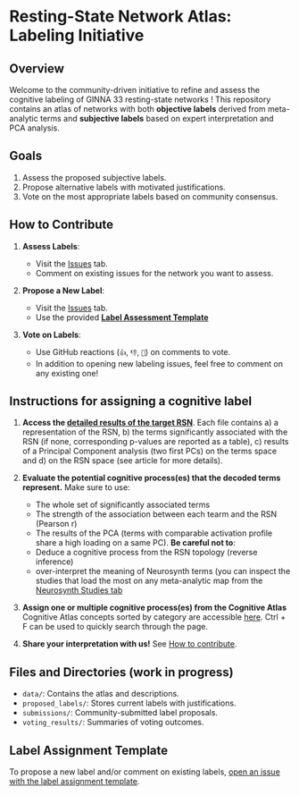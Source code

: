 # Resting-State Network Atlas: Labeling Initiative

## Overview
Welcome to the community-driven initiative to refine and assess the cognitive labeling of GINNA 33 resting-state networks ! This repository contains an atlas of networks with both **objective labels** derived from meta-analytic terms and **subjective labels** based on expert interpretation and PCA analysis.

## Goals
1. Assess the proposed subjective labels.
2. Propose alternative labels with motivated justifications.
3. Vote on the most appropriate labels based on community consensus.

## How to Contribute
1. **Assess Labels**:
   - Visit the [Issues](../../../issues) tab.
   - Comment on existing issues for the network you want to assess.

2. **Propose a New Label**:
   - Visit the [Issues](../../../issues) tab.
   - Use the provided [**Label Assessment Template**]((../../../issues/new?assignees=&labels=&projects=&template=label-assessment.md&title=%5BLABELING%5D+RSNXX+-+LABEL))

3. **Vote on Labels**:
   - Use GitHub reactions (`👍`, `👎`, `🧐`) on comments to vote.
   - In addition to opening new labeling issues, feel free to comment on any existing one!

## Instructions for assigning a cognitive label
   1. **Access the [detailed results of the target RSN](/decoding_results)**. Each file contains a) a representation of the RSN, b) the terms significantly associated with the RSN (if none, corresponding p-values are reported as a table), c) results of a Principal Component analysis (two first PCs) on the terms space and d) on the RSN space (see article for more details).

   2. **Evaluate the potential cognitive process(es) that the decoded terms represent.**
Make sure to use:
        - The whole set of significantly associated terms
        - The strength of the association between each tearm and the RSN (Pearson r)
        - The results of the PCA (terms with comparable activation profile share a high loading on a same PC).
**Be careful not to**:
         - Deduce a cognitive process from the RSN topology (reverse inference)
         -  over-interpret the meaning of Neurosynth terms (you can inspect the studies that load the most on any meta-analytic map from the [Neurosynth Studies tab](https://www.neurosynth.org/analyses/terms/face)
           
   3. **Assign one or multiple cognitive process(es) from the Cognitive Atlas**
      Cognitive Atlas concepts sorted by category are accessible [here](https://www.cognitiveatlas.org/concepts/categories/all). Ctrl + F can be used to quickly search through the page.

   4. **Share your interpretation with us!** See [How to contribute](##-How-to-Contribute).
      

## Files and Directories (**work in progress**)
- `data/`: Contains the atlas and descriptions.
- `proposed_labels/`: Stores current labels with justifications.
- `submissions/`: Community-submitted label proposals.
- `voting_results/`: Summaries of voting outcomes.

## Label Assignment Template
To propose a new label and/or comment on existing labels, [open an issue with the label assignment template](../../../issues/new?assignees=&labels=&projects=&template=label-assessment.md&title=%5BLABELING%5D+RSNXX+-+LABEL).
